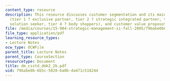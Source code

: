 ```yaml
---
content_type: resource
description: This resource discusses customer segmentation and its main characteristics
  (tier 1 ? exclusive partner, tier 2 ? strategic integrated partner, tier 3 ? project
  solution seeker, tier 4 ? body shoppers), and customer value proposotion.
file: /media/courses/15-904-strategic-management-ii-fall-2005/79babe0b6b5c50206a0bda471c518244_dm_csstd_dmk2_2b.pdf
file_type: application/pdf
learning_resource_types:
- Lecture Notes
ocw_type: OCWFile
parent_title: Lecture Notes
parent_type: CourseSection
resourcetype: Document
title: dm_csstd_dmk2_2b.pdf
uid: 79babe0b-6b5c-5020-6a0b-da471c518244
---
```

